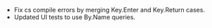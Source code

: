 - Fix cs compile errors by merging Key.Enter and Key.Return cases.
- Updated UI tests to use By.Name queries.
